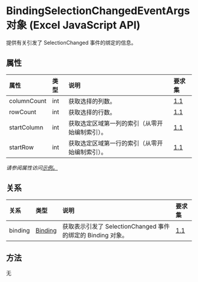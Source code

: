 # <a name="bindingselectionchangedeventargs-object-javascript-api-for-excel"></a>BindingSelectionChangedEventArgs 对象 (Excel JavaScript API)

提供有关引发了 SelectionChanged 事件的绑定的信息。

## <a name="properties"></a>属性

| 属性       | 类型    |说明| 要求集|
|:---------------|:--------|:----------|:----|
|columnCount|int|获取选择的列数。|[1.1](../requirement-sets/excel-api-requirement-sets.md)|
|rowCount|int|获取选择的行数。|[1.1](../requirement-sets/excel-api-requirement-sets.md)|
|startColumn|int|获取选定区域第一列的索引（从零开始编制索引）。|[1.1](../requirement-sets/excel-api-requirement-sets.md)|
|startRow|int|获取选定区域第一行的索引（从零开始编制索引）。|[1.1](../requirement-sets/excel-api-requirement-sets.md)|

_请参阅属性访问[示例。](#property-access-examples)_

## <a name="relationships"></a>关系
| 关系 | 类型    |说明| 要求集|
|:---------------|:--------|:----------|:----|
|binding|[Binding](binding.md)|获取表示引发了 SelectionChanged 事件的绑定的 Binding 对象。|[1.1](../requirement-sets/excel-api-requirement-sets.md)|

## <a name="methods"></a>方法
无

